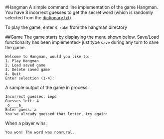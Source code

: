 #Hangman
A simple command line implementation of the game Hangman. You have 8 incorrect guesses to get the secret word (which is randomly selected from the [dictionary.txt](http://scrapmaker.com/view/twelve-dicts/5desk.txt)).

To play the game, enter `$ rake` from the hangman directory

##Game
The game starts by displaying the menu shown below. Save/Load functionality has been implemented- just type `save` during any turn to save the game.
```
Welcome to Hangman, would you like to:
1. Play Hangman
2. Load saved game
3. Delete saved game
4. Quit
Enter selection (1-4):
```
A sample output of the game in process:
```
Incorrect guesses: iepd
Guesses left: 4
_o____a_
Enter guess: a
You've already guessed that letter, try again:
```
When a player wins:

`You won! The word was nonrural.`
